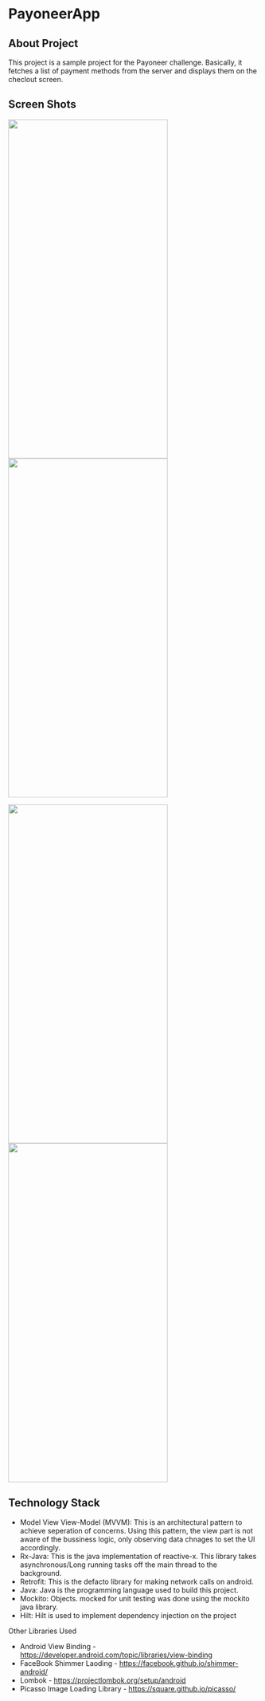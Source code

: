 # PayoneerApp


## About Project
This project is a sample project for the Payoneer challenge. Basically, it fetches a list of payment methods from the server and displays them on the checlout screen.


## Screen Shots

<img src="https://user-images.githubusercontent.com/20507280/147390648-31b407a6-29d7-4e4e-8349-fb2be2eae497.png
" width="320" height="680"> <img src="https://user-images.githubusercontent.com/20507280/147390661-a07ad7e0-f9fa-4d73-96cb-214eb24346b1.png
" width="320" height="680">

<img src="https://user-images.githubusercontent.com/20507280/147390687-7cd8a255-ac1b-4915-8e09-807e35a0c0d8.png
" width="320" height="680"> <img src="https://user-images.githubusercontent.com/20507280/147390697-f5190330-1e16-4581-a565-6f3eb285b9ad.png
" width="320" height="680">


## Technology Stack
- Model View View-Model (MVVM): This is an architectural pattern to achieve seperation of concerns. Using this pattern,
the view part is not aware of the bussiness logic, only observing data chnages to set the UI accordingly.
- Rx-Java: This is the java implementation of reactive-x. This library takes asynchronous/Long running tasks off the main thread to the background.
- Retrofit: This is the defacto library for making network calls on android.
- Java: Java is the programming language used to build this project.
- Mockito: Objects. mocked for unit testing was done using the mockito java library.
- Hilt: Hilt is used to implement dependency injection on the project


Other Libraries Used
- Android View Binding - https://developer.android.com/topic/libraries/view-binding
- FaceBook Shimmer Laoding - https://facebook.github.io/shimmer-android/
- Lombok - https://projectlombok.org/setup/android
- Picasso Image Loading Library - https://square.github.io/picasso/

